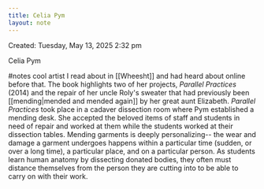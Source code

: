 ```yaml
---
title: Celia Pym
layout: note
---
```


Created: Tuesday, ‎May ‎13, ‎2025 2:32 pm

Celia Pym

#notes
cool artist I read about in [[Wheesht]] and had heard about online before that. The book highlights two of her projects, _Parallel Practices_ (2014) and the repair of her uncle Roly's sweater that had previously been [[mending|mended and mended again]] by her great aunt Elizabeth. _Parallel Practices_ took place in a cadaver dissection room where Pym established a mending desk. She accepted the beloved items of staff and students in need of repair and worked at them while the students worked at their dissection tables. Mending garments is deeply personalizing-- the wear and damage a garment undergoes happens within a particular time (sudden, or over a long time), a particular place, and on a particular person. As students learn human anatomy by dissecting donated bodies, they often must distance themselves from the person they are cutting into to be able to carry on with their work.